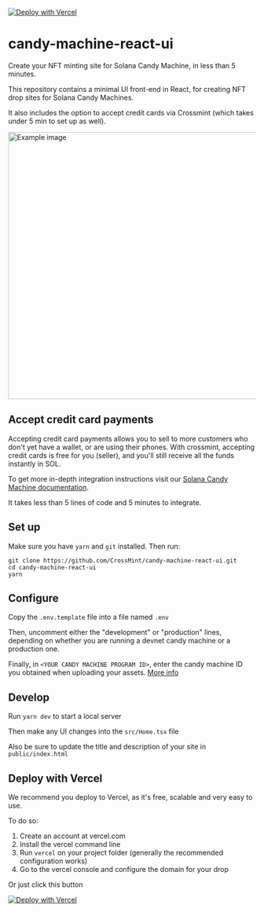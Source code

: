 [![Deploy with Vercel](https://vercel.com/button)](https://vercel.com/new/clone?repository-url=https%3A%2F%2Fgithub.com%2FCrossMint%2Fcandy-machine-react-ui&env=REACT_APP_CANDY_MACHINE_ID,REACT_APP_SOLANA_NETWORK,REACT_APP_SOLANA_RPC_HOST,REACT_APP_CROSSMINT_ID&project-name=candy-machine-ui&repo-name=candy-machine-react-ui)

# candy-machine-react-ui

Create your NFT minting site for Solana Candy Machine, in less than 5 minutes.

This repository contains a minimal UI front-end in React, for creating NFT drop sites for Solana Candy Machines.

It also includes the option to accept credit cards via Crossmint (which takes under 5 min to set up as well).

<img width="544" alt="Example image" src="https://user-images.githubusercontent.com/93743232/155666012-2e0d3788-531f-435b-8466-4af89df816f7.png">

## Accept credit card payments

Accepting credit card payments allows you to sell to more customers who don't yet have a wallet, or are using their phones. With crossmint, accepting credit cards is free for you (seller), and you'll still receive all the funds instantly in SOL.

To get more in-depth integration instructions visit our [Solana Candy Machine documentation](https://docs.crossmint.io/accept-credit-cards/integration-guides/solana-candy-machine/b-i-have-an-existing-candy-machine-website).

It takes less than 5 lines of code and 5 minutes to integrate.

## Set up

Make sure you have `yarn` and `git` installed. Then run:

```
git clone https://github.com/CrossMint/candy-machine-react-ui.git
cd candy-machine-react-ui
yarn
```

## Configure

Copy the `.env.template` file into a file named `.env`

Then, uncomment either the "development" or "production" lines, depending on whether you are running a devnet candy machine or a production one.

Finally, in `<YOUR CANDY MACHINE PROGRAM ID>`, enter the candy machine ID you obtained when uploading your assets. [More info](https://docs.metaplex.com/candy-machine-v2/creating-candy-machine)

## Develop

Run `yarn dev` to start a local server

Then make any UI changes into the `src/Home.tsx` file

Also be sure to update the title and description of your site in `public/index.html`

## Deploy with Vercel

We recommend you deploy to Vercel, as it's free, scalable and very easy to use.

To do so:

1. Create an account at vercel.com
2. Install the vercel command line
3. Run `vercel` on your project folder (generally the recommended configuration works)
4. Go to the vercel console and configure the domain for your drop

Or just click this button

[![Deploy with Vercel](https://vercel.com/button)](https://vercel.com/new/clone?repository-url=https%3A%2F%2Fgithub.com%2FCrossMint%2Fcandy-machine-react-ui&env=REACT_APP_CANDY_MACHINE_ID,REACT_APP_SOLANA_NETWORK,REACT_APP_SOLANA_RPC_HOST,REACT_APP_CROSSMINT_ID&project-name=candy-machine-ui&repo-name=candy-machine-react-ui)
